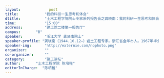 ```yaml
---
layout: 			post
title:       	  "我的科研一生思考和体会"
dtitle:      	  "土木工程学院院士专家系列报告会之龚晓南：我的科研一生思考和体会"
time: 		  	  "15:00"
address:	  	  "建工馆二楼第一报告厅"
campus:	  	  "B"
speaker:	   	  "浙江大学 龚晓南院士"
speaker-profile: "龚晓南（1944.10.12—）岩土工程专家。浙江省金华市人。1967年毕业于清华大学土建系，。1984年获浙江大学岩土工程博士学位，1986年获洪堡奖学金赴德留学，1988年春回国。浙江大学滨海和城市岩土工程中心主任、教授、博士生导师。在地基处理、基坑工程、岩土工程施工环境效应及对策和工程教育等领域业绩突出。创建广义复合地基理论，促进形成复合地基工程应用体系。出版《复合地基》、《土塑性力学》和《高等土力学》等著作，主编《地基处理手册》、《深基坑工程设计施工手册》和《复合地基设计施工指南》等工程手册，主编国标《复合地基技术规范》等工程标准。2002年被授予茅以升土力学及基础工程大奖，被推选为2007年岩土工程学报黄文熙讲座人。"
speaker-img:	  "http://externie.com/nophoto.png"
organizer:		  ""
co-organizer:	  ""
category:		  "建工讲坛"
author:		  "土木工程学院 陈培稚"
editorInCharge:  "陈培稚"
---
```


